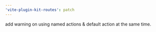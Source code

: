```yaml
---
'vite-plugin-kit-routes': patch
---
```


add warning on using named actions & default action at the same time.
